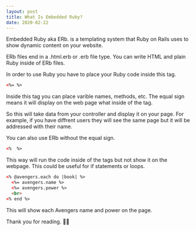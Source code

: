 ```yaml
---
layout: post
title: What Is Embedded Ruby?
date: 2020-02-22
---
```


Embedded Ruby aka ERb. is a templating system that Ruby on Rails uses to show dynamic content on your website.

ERb files end in a .html.erb or .erb file type. You can write HTML and plain Ruby inside of ERb files.

In order to use Ruby you have to place your Ruby code inside this tag.

```html
<%= %>
```
Inside this tag you can place varible names, methods, etc. The equal sign means it will display on the web page what inside of the tag.

So this will take data from your controller and display it on your page. For example, if you have diffrent users they will see the same page but it will be addressed with their name.

You can also use ERb without the equal sign.

```html
<%  %>
```

This way will run the code inside of the tags but not show it on the webpage. This could be useful for if statements or loops.

```html
<% @avengers.each do |book| %>
  <%= avengers.name %>
  <%= avengers.power %>
  <br>
<% end %>
```

This will show each Avengers name and power on the page.

Thank you for reading. 👍🏾
